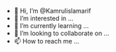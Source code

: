 - 👋 Hi, I’m @Kamrulislamarif
- 👀 I’m interested in ...
- 🌱 I’m currently learning ...
- 💞️ I’m looking to collaborate on ...
- 📫 How to reach me ...

<!---
Kamrulislamarif/Kamrulislamarif is a ✨ special ✨ repository because its `README.md` (this file) appears on your GitHub profile.
You can click the Preview link to take a look at your changes.
--->
